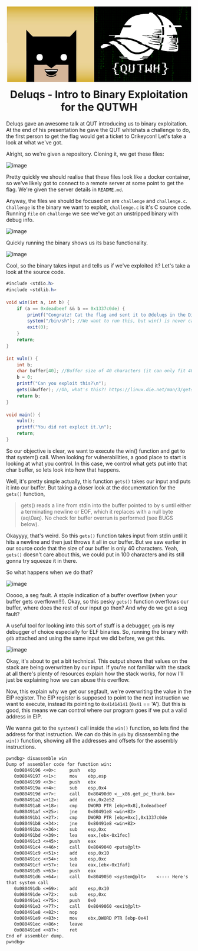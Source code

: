 <p align="center">
  <img width="500" src="delqut.png" alt="Intro to Binary Exploitation">
</p>
<h1 align="center" style="margin-top: 0px;">Deluqs - Intro to Binary Exploitation for the QUTWH</h1>

<p>
Deluqs gave an awesome talk at QUT introducing us to binary exploitation. At the end of his presentation he gave the QUT whitehats a challenge to do, the first person to get the flag would get a ticket to Crikeycon! Let's take a look at what we've got.
  
Alright, so we're given a repository. Cloning it, we get these files:
</p>

![image](https://user-images.githubusercontent.com/104875856/185619589-a41a3f81-d303-4b48-b005-aaebb60e5eb3.png)

Pretty quickly we should realise that these files look like a docker container, so we've likely got to connect to a remote server at some point to get the flag. We're given the server details in `README.md`.

Anyway, the files we should be focused on are `challenge` and `challenge.c`. `Challenge` is the binary we want to exploit, `challenge.c` is it's C source code. 
Running `file` on `challenge` we see we've got an unstripped binary with debug info.

![image](https://user-images.githubusercontent.com/104875856/185620992-41056b2e-04ef-4f2e-b63a-884358cfa794.png)

Quickly running the binary shows us its base functionality.

![image](https://user-images.githubusercontent.com/104875856/185621404-0304bf3c-e1dc-4ed6-8da7-b4ff7ed55062.png)

Cool, so the binary takes input and tells us if we've exploited it? Let's take a look at the source code.

```cs
#include <stdio.h>
#include <stdlib.h>

void win(int a, int b) {
    if (a == 0xdeadbeef && b == 0x1337c0de) {
        printf("Congratz! Cat the flag and sent it to @deluqs in the Discord\n");
        system("/bin/sh"); //We want to run this, but win() is never called
        exit(0);
    }
    return;
}

int vuln() {
    int b;
    char buffer[40]; //Buffer size of 40 characters (it can only fit 40 characters of our input)
    b = 0;
    printf("Can you exploit this?\n");
    gets(&buffer); //Oh, what's this?! https://linux.die.net/man/3/gets
    return b;
}

void main() {
    vuln();
    printf("You did not exploit it.\n");
    return;
}
```

So our objective is clear, we want to execute the win() function and get to that system() call. When looking for vulnerabilities, a good place to start is looking at what you control. In this case, we control what gets put into that char buffer, so lets look into how that happens.

Well, it's pretty simple actually, this function `gets()` takes our input and puts it into our buffer. But taking a closer look at the documentation for the `gets()` function,
>gets() reads a line from stdin into the buffer pointed to by s until either a terminating newline or EOF, which it replaces with a null byte (aq\0aq). No check for buffer overrun is performed (see BUGS below). 

Okayyyy, that's weird. So this `gets()` function takes input from stdin until it hits a newline and then just throws it all in our buffer. But we saw earlier in our source code that the size of our buffer is only 40 characters. Yeah, `gets()` doesn't care about this, we could put in 100 characters and its still gonna try squeeze it in there.

So what happens when we do that?

![image](https://user-images.githubusercontent.com/104875856/185718518-a9e5d94e-ecfd-4645-ade3-aa4ad95eb3dc.png)

Ooooo, a seg fault. A staple indication of a buffer overflow (when your buffer gets overflown!!!). Okay, so this pesky `gets()` function overflows our buffer, where does the rest of our input go then? And why do we get a seg fault?

A useful tool for looking into this sort of stuff is a debugger, `gdb` is my debugger of choice especially for ELF binaries. So, running the binary with `gdb` attached and using the same input we did before, we get this.

![image](https://user-images.githubusercontent.com/104875856/185719252-4af49605-8c4a-4f13-8855-8ecb98c5a8ac.png)

Okay, it's about to get a bit technical. This output shows that values on the stack are being overwritten by our input. If you're not familiar with the stack at all there's plenty of resources explain how the stack works, for now I'll just be explaining how we can abuse this overflow.

Now, this explain why we get our segfault, we're overwriting the value in the EIP register. The EIP register is supposed to point to the next instruction we want to execute, instead its pointing to `0x41414141` (`0x41` == 'A'). But this is good, this means we can control where our program goes if we put a valid address in EIP.

We wanna get to the `system()` call inside the `win()` function, so lets find the address for that instruction. We can do this in `gdb` by disassembling the `win()` function, showing all the addresses and offsets for the assembly instructions.

```
pwndbg> disassemble win
Dump of assembler code for function win:
   0x08049196 <+0>:     push   ebp
   0x08049197 <+1>:     mov    ebp,esp
   0x08049199 <+3>:     push   ebx
   0x0804919a <+4>:     sub    esp,0x4
   0x0804919d <+7>:     call   0x80490d0 <__x86.get_pc_thunk.bx>
   0x080491a2 <+12>:    add    ebx,0x2e52
   0x080491a8 <+18>:    cmp    DWORD PTR [ebp+0x8],0xdeadbeef
   0x080491af <+25>:    jne    0x80491e8 <win+82>
   0x080491b1 <+27>:    cmp    DWORD PTR [ebp+0xc],0x1337c0de
   0x080491b8 <+34>:    jne    0x80491e8 <win+82>
   0x080491ba <+36>:    sub    esp,0xc
   0x080491bd <+39>:    lea    eax,[ebx-0x1fec]
   0x080491c3 <+45>:    push   eax
   0x080491c4 <+46>:    call   0x8049040 <puts@plt>
   0x080491c9 <+51>:    add    esp,0x10
   0x080491cc <+54>:    sub    esp,0xc
   0x080491cf <+57>:    lea    eax,[ebx-0x1faf]
   0x080491d5 <+63>:    push   eax
   0x080491d6 <+64>:    call   0x8049050 <system@plt>    <---- Here's that system call
   0x080491db <+69>:    add    esp,0x10
   0x080491de <+72>:    sub    esp,0xc
   0x080491e1 <+75>:    push   0x0
   0x080491e3 <+77>:    call   0x8049060 <exit@plt>
   0x080491e8 <+82>:    nop
   0x080491e9 <+83>:    mov    ebx,DWORD PTR [ebp-0x4]
   0x080491ec <+86>:    leave
   0x080491ed <+87>:    ret
End of assembler dump.
pwndbg>
```
